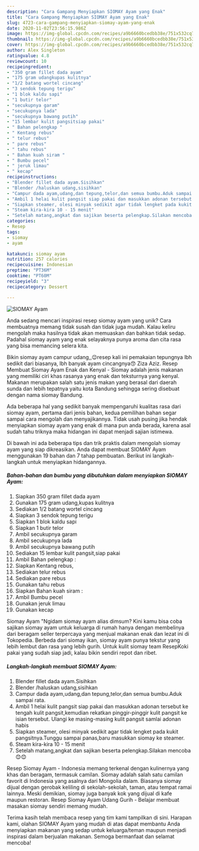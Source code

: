 ```yaml
---
description: "Cara Gampang Menyiapkan SIOMAY Ayam yang Enak"
title: "Cara Gampang Menyiapkan SIOMAY Ayam yang Enak"
slug: 4723-cara-gampang-menyiapkan-siomay-ayam-yang-enak
date: 2020-11-02T23:56:15.986Z
image: https://img-global.cpcdn.com/recipes/a9b6660bcedbb38e/751x532cq70/siomay-ayam-foto-resep-utama.jpg
thumbnail: https://img-global.cpcdn.com/recipes/a9b6660bcedbb38e/751x532cq70/siomay-ayam-foto-resep-utama.jpg
cover: https://img-global.cpcdn.com/recipes/a9b6660bcedbb38e/751x532cq70/siomay-ayam-foto-resep-utama.jpg
author: Alex Singleton
ratingvalue: 4.8
reviewcount: 10
recipeingredient:
- "350 gram fillet dada ayam"
- "175 gram udangkupas kulitnya"
- "1/2 batang wortel cincang"
- "3 sendok tepung terigu"
- "1 blok kaldu sapi"
- "1 butir telor"
- "secukupnya garam"
- "secukupnya lada"
- "secukupnya bawang putih"
- "15 lembar kulit pangsitsiap pakai"
- " Bahan pelengkap "
- " Kentang rebus"
- " telur rebus"
- " pare rebus"
- " tahu rebus"
- " Bahan kuah siram "
- " Bumbu pecel"
- " jeruk limau"
- " kecap"
recipeinstructions:
- "Blender fillet dada ayam.Sisihkan"
- "Blender /haluskan udang,sisihkan"
- "Campur dada ayam,udang,dan tepung,telor,dan semua bumbu.Aduk sampai rata."
- "Ambil 1 helai kulit pangsit siap pakai dan masukkan adonan tersebut ke tengah kulit pangsit,kemudian rekatkan pinggir-pinggir kulit pangsit ke isian tersebut. Ulangi ke masing-masing kulit pangsit samlai adonan habis"
- "Siapkan steamer, olesi minyak sedikit agar tidak lengket pada kukit pangsitnya.Tunggu sampai panas,baru masukkan siomay ke steamer."
- "Steam kira-kira 10 - 15 menit"
- "Setelah matang,angkat dan sajikan beserta pelengkap.Silakan mencoba 😊😊"
categories:
- Resep
tags:
- siomay
- ayam

katakunci: siomay ayam 
nutrition: 257 calories
recipecuisine: Indonesian
preptime: "PT36M"
cooktime: "PT60M"
recipeyield: "3"
recipecategory: Dessert

---
```



![SIOMAY Ayam](https://img-global.cpcdn.com/recipes/a9b6660bcedbb38e/751x532cq70/siomay-ayam-foto-resep-utama.jpg)

Anda sedang mencari inspirasi resep siomay ayam yang unik? Cara membuatnya memang tidak susah dan tidak juga mudah. Kalau keliru mengolah maka hasilnya tidak akan memuaskan dan bahkan tidak sedap. Padahal siomay ayam yang enak selayaknya punya aroma dan cita rasa yang bisa memancing selera kita.

Bikin siomay ayam campur udang,,😉resep kali ini pemakaian tepungnya lbh sedikit dari biasanya, lbh banyak ayam cincangnya😙 Ziza Aziz. Resep Membuat Siomay Ayam Enak dan Kenyal - Siomay adalah jenis makanan yang memiliki ciri khas rasanya yang enak dan teksturnya yang kenyal. Makanan merupakan salah satu jenis makan yang berasal dari daerah sunda dan lebih tepatnya yaitu kota Bandung sehingga sering disebuat dengan nama siomay Bandung.

Ada beberapa hal yang sedikit banyak mempengaruhi kualitas rasa dari siomay ayam, pertama dari jenis bahan, kedua pemilihan bahan segar sampai cara mengolah dan menyajikannya. Tidak usah pusing jika hendak menyiapkan siomay ayam yang enak di mana pun anda berada, karena asal sudah tahu triknya maka hidangan ini dapat menjadi sajian istimewa.


Di bawah ini ada beberapa tips dan trik praktis dalam mengolah siomay ayam yang siap dikreasikan. Anda dapat membuat SIOMAY Ayam menggunakan 19 bahan dan 7 tahap pembuatan. Berikut ini langkah-langkah untuk menyiapkan hidangannya.

<!--inarticleads1-->

##### Bahan-bahan dan bumbu yang dibutuhkan dalam menyiapkan SIOMAY Ayam:

1. Siapkan 350 gram fillet dada ayam
1. Gunakan 175 gram udang,kupas kulitnya
1. Sediakan 1/2 batang wortel cincang
1. Siapkan 3 sendok tepung terigu
1. Siapkan 1 blok kaldu sapi
1. Siapkan 1 butir telor
1. Ambil secukupnya garam
1. Ambil secukupnya lada
1. Ambil secukupnya bawang putih
1. Sediakan 15 lembar kulit pangsit,siap pakai
1. Ambil  Bahan pelengkap :
1. Siapkan  Kentang rebus,
1. Sediakan  telur rebus
1. Sediakan  pare rebus
1. Gunakan  tahu rebus
1. Siapkan  Bahan kuah siram :
1. Ambil  Bumbu pecel
1. Gunakan  jeruk limau
1. Gunakan  kecap


Siomay Ayam &#34;Ngidam siomay ayam alias dimsum? Kini kamu bisa coba sajikan siomay ayam untuk keluarga di rumah hanya dengan membelinya dari beragam seller terpercaya yang menjual makanan enak dan lezat ini di Tokopedia. Berbeda dari siomay ikan, siomay ayam punya tekstur yang lebih lembut dan rasa yang lebih gurih. Untuk kulit siomay team ResepKoki pakai yang sudah siap jadi, kalau bikin sendiri repot dan ribet. 

<!--inarticleads2-->

##### Langkah-langkah membuat SIOMAY Ayam:

1. Blender fillet dada ayam.Sisihkan
1. Blender /haluskan udang,sisihkan
1. Campur dada ayam,udang,dan tepung,telor,dan semua bumbu.Aduk sampai rata.
1. Ambil 1 helai kulit pangsit siap pakai dan masukkan adonan tersebut ke tengah kulit pangsit,kemudian rekatkan pinggir-pinggir kulit pangsit ke isian tersebut. Ulangi ke masing-masing kulit pangsit samlai adonan habis
1. Siapkan steamer, olesi minyak sedikit agar tidak lengket pada kukit pangsitnya.Tunggu sampai panas,baru masukkan siomay ke steamer.
1. Steam kira-kira 10 - 15 menit
1. Setelah matang,angkat dan sajikan beserta pelengkap.Silakan mencoba 😊😊


Resep Siomay Ayam - Indonesia memang terkenal dengan kulinernya yang khas dan beragam, termasuk camilan. Siomay adalah salah satu camilan favorit di Indonesia yang asalnya dari Mongolia dalam. Biasanya siomay dijual dengan gerobak keliling di sekolah-sekolah, taman, atau tempat ramai lainnya. Meski demikian, siomay juga banyak kok yang dijual di kafe maupun restoran. Resep Siomay Ayam Udang Gurih - Belajar membuat masakan siomay sendiri memang mudah. 

Terima kasih telah membaca resep yang tim kami tampilkan di sini. Harapan kami, olahan SIOMAY Ayam yang mudah di atas dapat membantu Anda menyiapkan makanan yang sedap untuk keluarga/teman maupun menjadi inspirasi dalam berjualan makanan. Semoga bermanfaat dan selamat mencoba!
